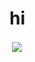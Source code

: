 # hi 

<p>&nbsp;<img align="center" src="https://readme-stars.vercel.app/api?username=x1xhlol" /></p>
 
